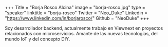 +++
Title = "Borja Rosco Alcina"
image = "borja-rosco.jpg"
type = "speaker"
linktitle = "borja-rosco"
Twitter = "Neo_Duke"
Linkedin = "https://www.linkedin.com/in/borjarosco/"
Github = "NeoDuke"
+++

Soy desarrollador backend, actualmente trabajo en Viewnext en proyectos relacionados con microservicios. Amante de las nuevas tecnologías, del mundo IoT y del concepto DIY.
